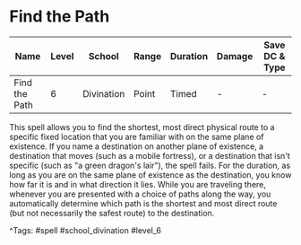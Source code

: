 # Find the Path

| Name | Level | School | Range | Duration | Damage | Save DC & Type |
|------|-------|--------|-------|----------|--------|----------------|
| Find the Path | 6 | Divination | Point | Timed | - | - |

This spell allows you to find the shortest, most direct physical route to a specific fixed location that you are familiar with on the same plane of existence. If you name a destination on another plane of existence, a destination that moves (such as a mobile fortress), or a destination that isn't specific (such as "a green dragon's lair"), the spell fails. For the duration, as long as you are on the same plane of existence as the destination, you know how far it is and in what direction it lies. While you are traveling there, whenever you are presented with a choice of paths along the way, you automatically determine which path is the shortest and most direct route (but not necessarily the safest route) to the destination.

^Tags: #spell #school_divination #level_6
